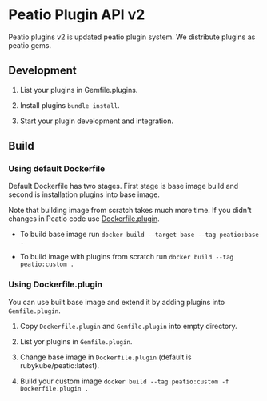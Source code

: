 # Peatio Plugin API v2

Peatio plugins v2 is updated peatio plugin system. We distribute plugins as peatio gems.

## Development

1. List your plugins in Gemfile.plugins.

2. Install plugins `bundle install`.

3. Start your plugin development and integration.

## Build

### Using default Dockerfile

Default Dockerfile has two stages. First stage is base image build and second is installation plugins into base image.

Note that building image from scratch takes much more time. If you didn't changes in Peatio code use [Dockerfile.plugin](#using-dockerfileplugin).

* To build base image run `docker build --target base --tag peatio:base .`

* To build image with plugins from scratch run `docker build --tag peatio:custom .`

### Using Dockerfile.plugin

You can use built base image and extend it by adding plugins into `Gemfile.plugin`.

1. Copy `Dockerfile.plugin` and `Gemfile.plugin` into empty directory.

2. List yor plugins in `Gemfile.plugin`.

3. Change base image in `Dockerfile.plugin` (default is rubykube/peatio:latest).

4. Build your custom image `docker build --tag peatio:custom -f Dockerfile.plugin .`
